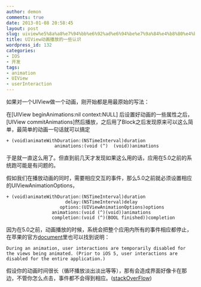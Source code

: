 ```yaml
---
author: demon
comments: true
date: 2013-01-08 20:58:45
layout: post
slug: uiview%e5%8a%a8%e7%94%bb%e6%92%ad%e6%94%be%e7%9a%84%e4%b8%80%e4%ba%9b%e8%ae%a4%e8%af%86
title: UIView动画播放的一些认识
wordpress_id: 132
categories:
- IOS
- 开发
tags:
- animation
- UIView
- userInteraction
---
```


如果对一个UIView做一个动画，刚开始都是用最原始的写法：

在[UIView beginAnimations:nil context:NULL] 后设置好动画的一些属性之后，[UIView commitAnimations]然后播放，之后用了Block之后发现原来可以这么简单，最简单的动画一句话就可以搞定

    
    + (void)animateWithDuration:(NSTimeInterval)duration 
    				  animations:(void (^)	(void))animations

于是就一直这么用了。但直到前几天才发现如果这么用的话，应用在5.0之前的系统跑可能是有问题的。

假如我们在播放动画的同时，需要相应交互的事件，那么5.0之前就必须设置相应的UIViewAnimationOptions，

    
    + (void)animateWithDuration:(NSTimeInterval)duration
					      delay:(NSTimeInterval)delay
				        options:(UIViewAnimationOptions)options 
    				 animations:(void (^)(void))animations 
	  				 completion:(void (^)(BOOL finished))completion


因为在5.0之前，动画播放的时候，系统会把整个应用内所有的事件相应都停止，在苹果的官方[document](http://developer.apple.com/library/ios/#documentation/uikit/reference/UIView_Class/UIView/UIView.html#//apple_ref/occ/clm/UIView/animateWithDuration:delay:options:animations:completion:)里也可以找到说明：

	During an animation, user interactions are temporarily disabled for the views being animated. (Prior to iOS 5, user interactions are disabled for the entire application.)

假设你的动画时间很长（循环播放淡出淡出等等），那有会造成界面好像卡在那边，不管你怎么点击，事件都不会得到相应。([stackOverFlow](http://stackoverflow.com/questions/3897279/difference-between-uiview-beginanimationscontext-and-uiview-animatewithdura))
